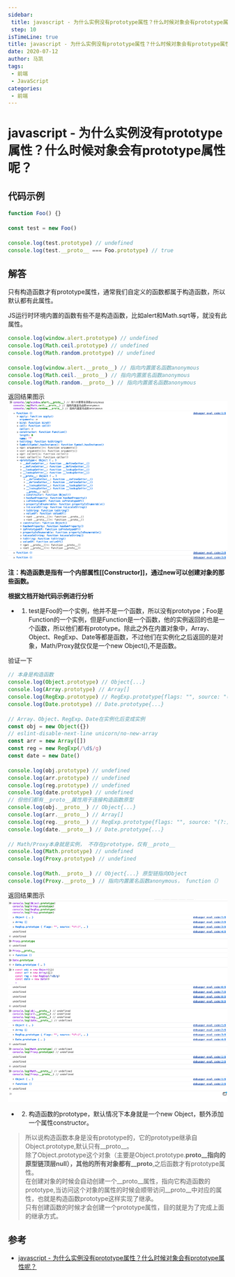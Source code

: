 ```yaml
---
sidebar:
 title: javascript - 为什么实例没有prototype属性？什么时候对象会有prototype属性呢？
 step: 10
isTimeLine: true
title: javascript - 为什么实例没有prototype属性？什么时候对象会有prototype属性呢？
date: 2020-07-12
author: 马凯
tags:
 - 前端
 - JavaScript
categories:
 - 前端
---
```


# javascript - 为什么实例没有prototype属性？什么时候对象会有prototype属性呢？

## 代码示例

```ts
function Foo() {}

const test = new Foo()

console.log(test.prototype) // undefined
console.log(test.__proto__ === Foo.prototype) // true
```

## 解答

只有构造函数才有prototype属性，通常我们自定义的函数都属于构造函数，所以默认都有此属性。

JS运行时环境内置的函数有些不是构造函数，比如alert和Math.sqrt等，就没有此属性。

```ts
console.log(window.alert.prototype) // undefined
console.log(Math.ceil.prototype) // undefined
console.log(Math.random.prototype) // undefined

console.log(window.alert.__proto__) // 指向内置匿名函数anonymous
console.log(Math.ceil.__proto__) // 指向内置匿名函数anonymous
console.log(Math.random.__proto__) // 指向内置匿名函数anonymous
```
返回结果图示
![返回结果图示](../../assets/prototype.png)

**注：构造函数是指有一个内部属性[[Constructor]]，通过new可以创建对象的那些函数。**

**根据文档开始代码示例进行分析**

* 1. test是Foo的一个实例，他并不是一个函数，所以没有prototype；Foo是Function的一个实例，但是Function是一个函数，他的实例返回的也是一个函数，所以他们都有prototype。除此之外在内置对象中，Array、Object、RegExp、Date等都是函数，不过他们在实例化之后返回的是对象，Math/Proxy就仅仅是一个new Object(),不是函数。

验证一下
```ts
// 本身是构造函数
console.log(Object.prototype) // Object{...}
console.log(Array.prototype) // Array[]
console.log(RegExp.prototype) // RegExp.prototype{flags: "", source: "(?:)", ...}
console.log(Date.prototype) // Date.prototype{...}

// Array、Object、RegExp、Date在实例化后变成实例
const obj = new Object({})
// eslint-disable-next-line unicorn/no-new-array
const arr = new Array([])
const reg = new RegExp(/\d$/g)
const date = new Date()

console.log(obj.prototype) // undefined
console.log(arr.prototype) // undefined
console.log(reg.prototype) // undefined
console.log(date.prototype) // undefined
// 但他们都有__proto__属性用于连接构造函数原型
console.log(obj.__proto__) // Object{...}
console.log(arr.__proto__) // Array[]
console.log(reg.__proto__) // RegExp.prototype{flags: "", source: "(?:)", ...}
console.log(date.__proto__) // Date.prototype{...}

// Math/Proxy本身就是实例， 不存在prototype，仅有__proto__
console.log(Math.prototype) // undefined
console.log(Proxy.prototype) // undefined

console.log(Math.__proto__) // Object{...} 原型链指向Object
console.log(Proxy.__proto__) // 指向内置匿名函数anonymous， function（）
```
返回结果图示
![返回结果图示](../../assets/prototype2.png)


* 2. 构造函数的prototype，默认情况下本身就是一个new Object，额外添加一个属性constructor。
> 所以说构造函数本身是没有prototype的，它的prototype继承自Object.prototype,默认只有__proto__。<br/>
> 除了Object.prototype这个对象（主要是Object.prototype.__proto__指向的原型链顶层null），其他的所有对象都有__proto__,之后函数才有prototype属性。<br/>
> 在创建对象的时候会自动创建一个__proto__属性，指向它构造函数的prototype,当访问这个对象的属性的时候会顺带访问__proto__中对应的属性，也就是构造函数prototype这样实现了继承。<br/>
> 只有创建函数的时候才会创建一个prototype属性，目的就是为了完成上面的继承方式。


## 参考
* [ javascript - 为什么实例没有prototype属性？什么时候对象会有prototype属性呢？](https://www.php.cn/wenda/28026.html)

